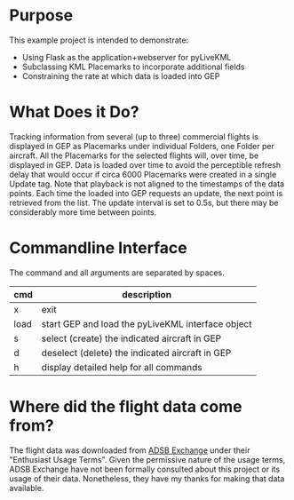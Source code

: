 # Purpose

This example project is intended to demonstrate:
* Using Flask as the application+webserver for pyLiveKML
* Subclassing KML Placemarks to incorporate additional fields
* Constraining the rate at which data is loaded into GEP

# What Does it Do?
Tracking information from several (up to three) commercial flights is displayed in GEP as Placemarks under individual 
Folders, one Folder per aircraft.  All the Placemarks for the selected flights will, over time, be displayed in GEP. 
Data is loaded over time to avoid the perceptible refresh delay that would occur if circa 6000 Placemarks were created 
in a single Update tag.
Note that playback is not aligned to the timestamps of the data points.  Each time the <NetworkLink> loaded into GEP
requests an update, the next point is retrieved from the list.  The update interval is set to 0.5s, but there may be 
considerably more time between points.

# Commandline Interface

The command and all arguments are separated by spaces.

| cmd  | description                                       |
| ---- |---------------------------------------------------|
| x    | exit                                              |
| load | start GEP and load the pyLiveKML interface object |
| s    | select (create) the indicated aircraft in GEP     | 
| d    | deselect (delete) the indicated aircraft in GEP   |
| h    | display detailed help for all commands            |

# Where did the flight data come from?

The flight data was downloaded from [ADSB Exchange](https://www.adsbexchange.com/data/) under their "Enthusiast Usage 
Terms".  Given the permissive nature of the usage terms, ADSB Exchange have not been formally consulted about this 
project or its usage of their data. Nonetheless, they have my thanks for making that data available.
